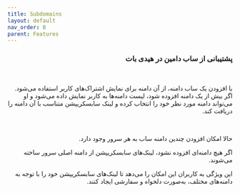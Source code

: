 ```yaml
---
title: Subdomains
layout: default
nav_order: 8
parent: Features
---
```


<head>
    <meta charset="utf-8">
    <link rel="stylesheet" href="https://b3h1z.github.io/HidyBot-Docs/assets/css/style.css">
</head>
<div dir="rtl">

<h3> پشتیبانی از ساب دامین در هیدی بات</h3>
<br>
<p>با افزودن یک ساب دامنه، از آن دامنه برای نمایش اشتراک‌های کاربر استفاده می‌شود. اگر بیش از یک دامنه افزوده شود، لیست دامنه‌ها به کاربر نمایش داده می‌شود و او می‌تواند دامنه مورد نظر خود را انتخاب کرده و لینک سابسکریپشن متناسب با آن دامنه را دریافت کند.</p>
<br>
<p>حالا امکان افزودن چندین دامنه ساب به هر سرور وجود دارد.</p>
<p>اگر هیچ دامنه‌ای افزوده نشود، لینک‌های سابسکریپشن از دامنه اصلی سرور ساخته می‌شوند.</p>
<p>این ویژگی به کاربران این امکان را می‌دهد تا لینک‌های سابسکریپشن خود را با توجه به دامنه‌های مختلف، به‌صورت دلخواه و سفارشی ایجاد کنند.</p>

</div>

